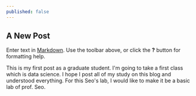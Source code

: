 ```yaml
---
published: false
---
```

## A New Post

Enter text in [Markdown](http://daringfireball.net/projects/markdown/). Use the toolbar above, or click the **?** button for formatting help.

This is my first post as a graduate student.
I'm going to take a first class which is data science. 
I hope I post all of my study on this blog and understood everything. For this Seo's lab, I would like to make it be a basic lab of prof. Seo.
